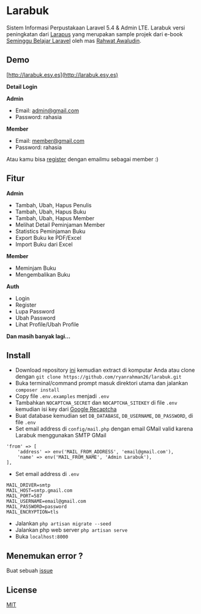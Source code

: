 # Larabuk
Sistem Informasi Perpustakaan Laravel 5.4 & Admin LTE. Larabuk versi peningkatan dari [Larapus](https://github.com/ryanrahman26/larapus) yang merupakan sample projek dari e-book [Seminggu Belajar Laravel](https://leanpub.com/seminggubelajarlaravel) oleh mas [Rahwat Awaludin](http://facebook.com/rahmat.awaludin).

## Demo
[http://larabuk.esy.es](http://larabuk.esy.es)

**Detail Login**

**Admin**
- Email: admin@gmail.com
- Password: rahasia

**Member**
- Email: member@gmail.com
- Password: rahasia

Atau kamu bisa [register](http://larabuk.esy.es/register) dengan emailmu sebagai member :)

## Fitur
**Admin**
- Tambah, Ubah, Hapus Penulis
- Tambah, Ubah, Hapus Buku
- Tambah, Ubah, Hapus Member
- Melihat Detail Peminjaman Member
- Statistics Peminjaman Buku
- Export Buku ke PDF/Excel
- Import Buku dari Excel

**Member**
- Meminjam Buku
- Mengembalikan Buku

**Auth**
- Login
- Register
- Lupa Password
- Ubah Password
- Lihat Profile/Ubah Profile

**Dan masih banyak lagi...**

## Install
- Download repository [ini](https://github.com/ryanrahman26/larabuk/archive/master.zip) kemudian extract di komputar Anda atau clone dengan `git clone https://github.com/ryanrahman26/larabuk.git`
- Buka terminal/command prompt masuk direktori utama dan jalankan `composer install`
- Copy file `.env.examples` menjadi `.env`
- Tambahkan `NOCAPTCHA_SECRET` dan `NOCAPTCHA_SITEKEY` di file `.env` kemudian isi key dari [Google Recaptcha](https://www.google.com/recaptcha)
- Buat database kemudian set `DB_DATABASE`, `DB_USERNAME`, `DB_PASSWORD`, di file `.env`
- Set email address di `config/mail.php` dengan email GMail valid karena Larabuk menggunakan SMTP GMail
```
'from' => [
    'address' => env('MAIL_FROM_ADDRESS', 'email@gmail.com'),
    'name' => env('MAIL_FROM_NAME', 'Admin Larabuk'),
],
```
- Set email address di `.env`
```
MAIL_DRIVER=smtp
MAIL_HOST=smtp.gmail.com
MAIL_PORT=587
MAIL_USERNAME=email@gmail.com
MAIL_PASSWORD=password
MAIL_ENCRYPTION=tls
```
- Jalankan `php artisan migrate --seed`
- Jalankan php web server `php artisan serve`
- Buka `localhost:8000`

## Menemukan error ?
Buat sebuah [issue](https://github.com/ryanrahman26/larabuk/issues)

## License
[MIT](http://opensource.org/licenses/MIT)
